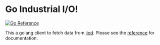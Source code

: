 # Go Industrial I/O!

[![Go Reference](https://pkg.go.dev/badge/github.com/jonkerj/goiio.svg)](https://pkg.go.dev/github.com/jonkerj/goiio)

This a golang client to fetch data from [iiod](https://github.com/analogdevicesinc/libiio).
Please see the [reference](https://pkg.go.dev/github.com/jonkerj/goiio) for documentation.